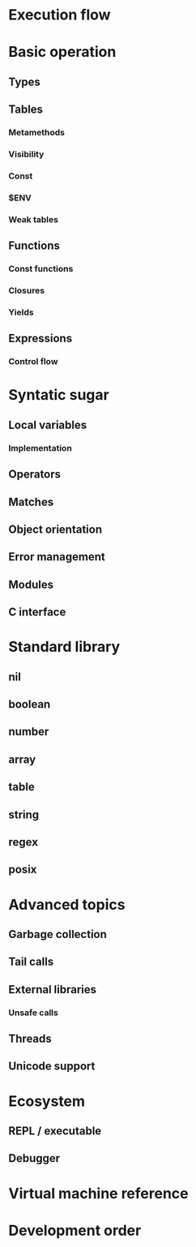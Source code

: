 Execution flow
==============


Basic operation
===============

Types
-----



Tables
------

### Metamethods

### Visibility

### Const 

### $ENV

### Weak tables


Functions
---------

### Const functions

### Closures

### Yields


Expressions
-----------

### Control flow


Syntatic sugar
==============


Local variables
---------------

### Implementation


Operators
---------


Matches
-------


Object orientation
------------------


Error management
----------------


Modules
-------


C interface
-----------


Standard library
================

## nil

## boolean

## number

## array

## table

## string

## regex

## posix


Advanced topics
===============

Garbage collection
------------------

Tail calls
----------

External libraries
------------------

### Unsafe calls

Threads
-------

Unicode support
---------------


Ecosystem
=========

## REPL / executable

## Debugger


Virtual machine reference
=========================


Development order
=================
